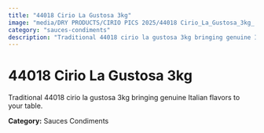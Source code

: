 ```yaml
---
title: "44018 Cirio La Gustosa 3kg"
image: "media/DRY PRODUCTS/CIRIO PICS 2025/44018 Cirio_La_Gustosa_3kg_.jpg"
category: "sauces-condiments"
description: "Traditional 44018 cirio la gustosa 3kg bringing genuine Italian flavors to your table."
---
```


# 44018 Cirio La Gustosa 3kg

Traditional 44018 cirio la gustosa 3kg bringing genuine Italian flavors to your table.

**Category:** Sauces Condiments
